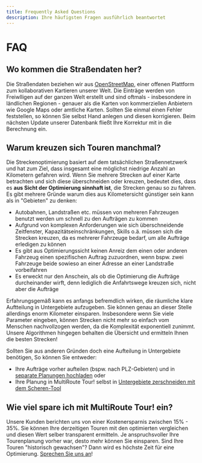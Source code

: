 ```yaml
---
title: Frequently Asked Questions
description: Ihre häufigsten Fragen ausführlich beantwortet
---
```


# FAQ

## Wo kommen die Straßendaten her?
Die Straßendaten beziehen wir aus [OpenStreetMap](https://www.openstreetmap.org/#map), einer offenen Plattform zum kollaborativen Kartieren unserer Welt.
Die Einträge werden von Freiwlligen auf der ganzen Welt erstellt und sind oftmals - insbesondere in ländlichen Regionen - genauer als die Karten von kommerziellen Anbietern wie Google Maps oder amtliche Karten.
Sollten Sie einmal einen Fehler feststellen, so können Sie selbst Hand anlegen und diesen korrigieren. Beim nächsten Update unserer Datenbank fließt Ihre Korrektur mit in die Berechnung ein.

## Warum kreuzen sich Touren manchmal?
Die Streckenoptimierung basiert auf dem tatsächlichen Straßennetzwerk und hat zum Ziel, dass insgesamt eine möglichst niedrige Anzahl an Kilometern gefahren wird.
Wenn Sie mehrere Strecken auf einer Karte betrachten und sich diese überschneiden oder kreuzen, bedeutet dies, dass es **aus Sicht der Optimierung sinnhaft ist**, die Strecken genau so zu fahren. 
Es gibt mehrere Gründe warum dies aus Kilometersicht günstiger sein kann als in "Gebieten" zu denken: 
- Autobahnen, Landstraßen etc. müssen von mehreren Fahrzeugen benutzt werden um schnell zu den Aufträgen zu kommen
- Aufgrund von komplexen Anforderungen wie sich überschneidende Zeitfenster, Kapazitätseinschränkungen, Skills o.ä. müssen sich die Strecken kreuzen, da es mehrerer Fahrzeuge bedarf, um alle Aufträge erledigen zu können
- Es gibt aus Optimierungssicht keinen Anreiz dem einen oder anderen Fahrzeug einen spezifischen Auftrag zuzuordnen, wenn bspw. zwei Fahrzeuge beide sowieso an einer Adresse an einer Landstraße vorbeifahren
- Es erweckt nur den Anschein, als ob die Optimierung die Aufträge durcheinander wirft, denn lediglich die Anfahrtswege kreuzen sich, nicht aber die Aufträge

Erfahrungsgemäß kann es anfangs befremdlich wirken, die räumliche klare Auftteilung in Untergebiete aufzugeben. Sie können genau an dieser Stelle allerdings enorm Kilometer einsparen.
Insbesondere wenn Sie viele Parameter eingeben, können Strecken nicht mehr so einfach vom Menschen nachvollzogen werden, da die Komplexität exponentiell zunimmt.
Unsere Algorithmen hingegen behalten die Übersicht und ermitteln Ihnen die besten Strecken!

Sollten Sie aus anderen Gründen doch eine Aufteilung in Untergebiete benötigen, So können Sie entweder:
- Ihre Aufträge vorher aufteilen (bspw. nach PLZ-Gebieten) und in [separate Planungen hochladen](../planung) oder
- Ihre Planung in MultiRoute Tour! selbst in [Untergebiete zerschneiden mit dem Scheren-Tool](../tipps/#planungen-manuell-zerteilen-schere)

## Wie viel spare ich mit MultiRoute Tour! ein? 
Unsere Kunden berichten uns von einer Kostenersparnis zwischen 15% - 35%. Sie können Ihre derzeitigen Touren mit den optimierten vergleichen und diesen Wert selber transparent ermitteln.
Je anspruchsvoller Ihre Tourenplanung vorher war, desto mehr können Sie einsparen.
Sind Ihre Touren "historisch gewachsen"? Dann wird es höchste Zeit für eine Optimierung. [Sprechen Sie uns an](https://tour.multiroute.de/handbuch/impressum/)!
